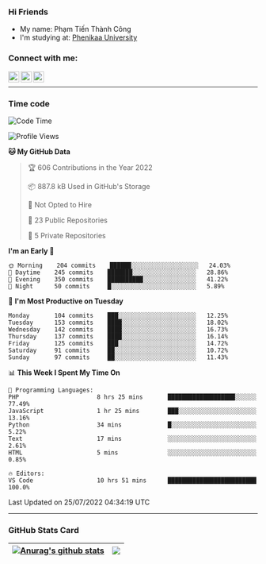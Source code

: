 ### Hi Friends

- My name: Phạm Tiến Thành Công
- I'm studying at: [Phenikaa University]


### Connect with me:
[<img align="left" alt="PhamTienThanhCong | Facebook" width="22px" src="https://upload.wikimedia.org/wikipedia/commons/thumb/1/16/Facebook-icon-1.png/640px-Facebook-icon-1.png" />][facebook]
[<img align="left" alt="PhamTienThanhCong | Zalo" width="22px" src="https://www.anphatpc.com.vn/template/anphat_2020v2/images/icon-zalo.jpg" />][zalo]
[<img align="left" alt="PhamTienThanhCong | LinkedIn" width="22px" src="https://cdn3.iconfinder.com/data/icons/inficons/512/linkedin.png" />][linkedin]

<br />

---

### Time code

<!--START_SECTION:waka-->
![Code Time](http://img.shields.io/badge/Code%20Time-479%20hrs%2016%20mins-blue)

![Profile Views](http://img.shields.io/badge/Profile%20Views-0-blue)

**🐱 My GitHub Data** 

> 🏆 606 Contributions in the Year 2022
 > 
> 📦 887.8 kB Used in GitHub's Storage 
 > 
> 🚫 Not Opted to Hire
 > 
> 📜 23 Public Repositories 
 > 
> 🔑 5 Private Repositories  
 > 
**I'm an Early 🐤** 

```text
🌞 Morning    204 commits    ██████░░░░░░░░░░░░░░░░░░░   24.03% 
🌆 Daytime    245 commits    ███████░░░░░░░░░░░░░░░░░░   28.86% 
🌃 Evening    350 commits    ██████████░░░░░░░░░░░░░░░   41.22% 
🌙 Night      50 commits     █░░░░░░░░░░░░░░░░░░░░░░░░   5.89%

```
📅 **I'm Most Productive on Tuesday** 

```text
Monday       104 commits    ███░░░░░░░░░░░░░░░░░░░░░░   12.25% 
Tuesday      153 commits    ████░░░░░░░░░░░░░░░░░░░░░   18.02% 
Wednesday    142 commits    ████░░░░░░░░░░░░░░░░░░░░░   16.73% 
Thursday     137 commits    ████░░░░░░░░░░░░░░░░░░░░░   16.14% 
Friday       125 commits    ███░░░░░░░░░░░░░░░░░░░░░░   14.72% 
Saturday     91 commits     ██░░░░░░░░░░░░░░░░░░░░░░░   10.72% 
Sunday       97 commits     ██░░░░░░░░░░░░░░░░░░░░░░░   11.43%

```


📊 **This Week I Spent My Time On** 

```text
💬 Programming Languages: 
PHP                      8 hrs 25 mins       ███████████████████░░░░░░   77.49% 
JavaScript               1 hr 25 mins        ███░░░░░░░░░░░░░░░░░░░░░░   13.16% 
Python                   34 mins             █░░░░░░░░░░░░░░░░░░░░░░░░   5.22% 
Text                     17 mins             ░░░░░░░░░░░░░░░░░░░░░░░░░   2.61% 
HTML                     5 mins              ░░░░░░░░░░░░░░░░░░░░░░░░░   0.85%

🔥 Editors: 
VS Code                  10 hrs 51 mins      █████████████████████████   100.0%

```


 Last Updated on 25/07/2022 04:34:19 UTC
<!--END_SECTION:waka-->

---

### GitHub Stats Card

| <a href="https://github.com/phamtienthanhcong"><img align="center" src="https://github-readme-stats.vercel.app/api?username=PhamTienThanhCong&show_icons=true&include_all_commits=true&theme=buefy&hide_border=true&theme=ocean_dark" alt="Anurag's github stats" /></a> | <a href="https://github.com/phamtienthanhcong"><img align="center" src="https://github-readme-stats.vercel.app/api/top-langs/?username=PhamTienThanhCong&layout=compact&theme=buefy&hide_border=true&theme=ocean_dark" /></a> |
| ------------- | ------------- |

[Phenikaa University]: https://phenikaa-uni.edu.vn/vi
[facebook]: https://www.facebook.com/phamtienthanhcong
[linkedin]: https://linkedin.com/in/phamtienthanhcong
[zalo]: https://zalo.me/0396396332
[tiktok]: https://www.tiktok.com/@phamtienthanhcong
[web]: https://github.com/PhamTienThanhCong/web_dev
[min project]: https://github.com/PhamTienThanhCong/Project-Of-Web
[c and cpp]: https://github.com/PhamTienThanhCong/Code_C_and_Cpro
[python]: https://github.com/PhamTienThanhCong/Python_beginer
